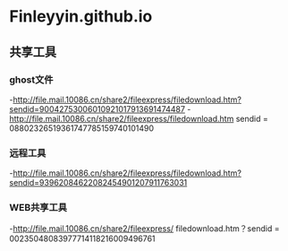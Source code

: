# Finleyyin.github.io
## 共享工具
### ghost文件 
-http://file.mail.10086.cn/share2/fileexpress/filedownload.htm?sendid=90042753006010921017913691474487 
-http://file.mail.10086.cn/share2/fileexpress/filedownload.htm sendid = 08802326519361747785159740101490 
### 远程工具
-http://file.mail.10086.cn/share2/fileexpress/filedownload.htm?sendid=93962084622082454901207911763031 
### WEB共享工具 
-http://file.mail.10086.cn/share2/fileexpress/ filedownload.htm？sendid = 00235048083977714118216009496761
